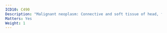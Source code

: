 ```yaml
---
ICD10: C490
Description: "Malignant neoplasm: Connective and soft tissue of head, face and neck"
Matters: Yes
Weight: 1
---
```


